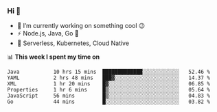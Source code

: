 ### Hi 👋

<!--
**nodejh/nodejh** is a ✨ _special_ ✨ repository because its `README.md` (this file) appears on your GitHub profile.

Here are some ideas to get you started:

- 🔭 I’m currently working on ...
- 🌱 I’m currently learning ...
- 👯 I’m looking to collaborate on ...
- 🤔 I’m looking for help with ...
- 💬 Ask me about ...
- 📫 How to reach me: ...
- 😄 Pronouns: ...
- ⚡ Fun fact: ...
-->

- 🔭 I’m currently working on something cool :wink:
- ⚡ Node.js, Java, Go :thought_balloon:
- 🤖 Serverless, Kubernetes, Cloud Native

📊 **This week I spent my time on**

<!--START_SECTION:waka-->

```text
Java           10 hrs 15 mins  █████████████░░░░░░░░░░░░   52.46 %
YAML           2 hrs 48 mins   ███▓░░░░░░░░░░░░░░░░░░░░░   14.37 %
XML            1 hr 20 mins    █▓░░░░░░░░░░░░░░░░░░░░░░░   06.85 %
Properties     1 hr 6 mins     █▒░░░░░░░░░░░░░░░░░░░░░░░   05.64 %
JavaScript     56 mins         █▒░░░░░░░░░░░░░░░░░░░░░░░   04.83 %
Go             44 mins         █░░░░░░░░░░░░░░░░░░░░░░░░   03.82 %
```

<!--END_SECTION:waka-->


<!--
:traffic_light: **Visitors**

![visitors](https://visitor-badge.glitch.me/badge?page_id=nodejh.nodejh)
-->
